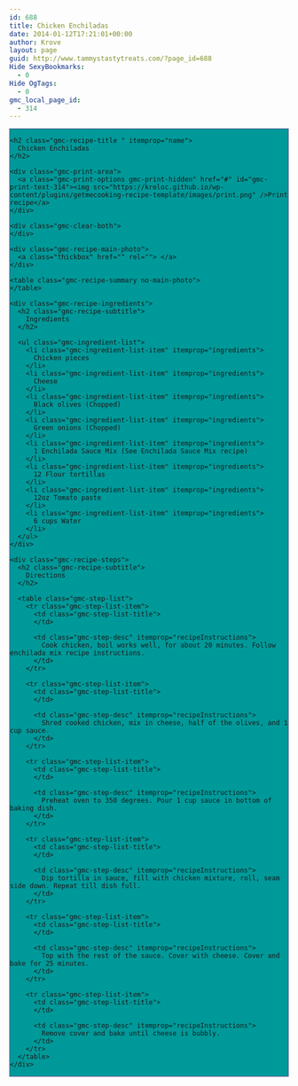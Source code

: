 ```yaml
---
id: 688
title: Chicken Enchiladas
date: 2014-01-12T17:21:01+00:00
author: Krove
layout: page
guid: http://www.tammystastytreats.com/?page_id=688
Hide SexyBookmarks:
  - 0
Hide OgTags:
  - 0
gmc_local_page_id:
  - 314
---
```

<div id="recipes">
  <div class="gmc-recipe" id="gmc-print-314" itemscope itemtype="http://schema.org/Recipe" style="background-color:#009999; border-color:#58528f;border-style:solid;border-width:thin;">
    <meta property="og:site_name" content="https://kreloc.github.io" />
    
    <h2 class="gmc-recipe-title " itemprop="name">
      Chicken Enchiladas
    </h2>
    
    <div class="gmc-print-area">
      <a class="gmc-print-options gmc-print-hidden" href="#" id="gmc-print-text-314"><img src="https://kreloc.github.io/wp-content/plugins/getmecooking-recipe-template/images/print.png" />Print recipe</a>
    </div>
    
    <div class="gmc-clear-both">
    </div>
    
    <div class="gmc-recipe-main-photo">
      <a class="thickbox" href="" rel=""> </a>
    </div>
    
    <table class="gmc-recipe-summary no-main-photo">
    </table>
    
    <div class="gmc-recipe-ingredients">
      <h2 class="gmc-recipe-subtitle">
        Ingredients
      </h2>
      
      <ul class="gmc-ingredient-list">
        <li class="gmc-ingredient-list-item" itemprop="ingredients">
          Chicken pieces
        </li>
        <li class="gmc-ingredient-list-item" itemprop="ingredients">
          Cheese
        </li>
        <li class="gmc-ingredient-list-item" itemprop="ingredients">
          Black olives (Chopped)
        </li>
        <li class="gmc-ingredient-list-item" itemprop="ingredients">
          Green onions (Chopped)
        </li>
        <li class="gmc-ingredient-list-item" itemprop="ingredients">
          1 Enchilada Sauce Mix (See Enchilada Sauce Mix recipe)
        </li>
        <li class="gmc-ingredient-list-item" itemprop="ingredients">
          12 Flour tortillas
        </li>
        <li class="gmc-ingredient-list-item" itemprop="ingredients">
          12oz Tomato paste
        </li>
        <li class="gmc-ingredient-list-item" itemprop="ingredients">
          6 cups Water
        </li>
      </ul>
    </div>
    
    <div class="gmc-recipe-steps">
      <h2 class="gmc-recipe-subtitle">
        Directions
      </h2>
      
      <table class="gmc-step-list">
        <tr class="gmc-step-list-item">
          <td class="gmc-step-list-title">
          </td>
          
          <td class="gmc-step-desc" itemprop="recipeInstructions">
            Cook chicken, boil works well, for about 20 minutes. Follow enchilada mix recipe instructions.
          </td>
        </tr>
        
        <tr class="gmc-step-list-item">
          <td class="gmc-step-list-title">
          </td>
          
          <td class="gmc-step-desc" itemprop="recipeInstructions">
            Shred cooked chicken, mix in cheese, half of the olives, and 1 cup sauce.
          </td>
        </tr>
        
        <tr class="gmc-step-list-item">
          <td class="gmc-step-list-title">
          </td>
          
          <td class="gmc-step-desc" itemprop="recipeInstructions">
            Preheat oven to 350 degrees. Pour 1 cup sauce in bottom of baking dish.
          </td>
        </tr>
        
        <tr class="gmc-step-list-item">
          <td class="gmc-step-list-title">
          </td>
          
          <td class="gmc-step-desc" itemprop="recipeInstructions">
            Dip tortilla in sauce, fill with chicken mixture, roll, seam side down. Repeat till dish full.
          </td>
        </tr>
        
        <tr class="gmc-step-list-item">
          <td class="gmc-step-list-title">
          </td>
          
          <td class="gmc-step-desc" itemprop="recipeInstructions">
            Top with the rest of the sauce. Cover with cheese. Cover and bake for 25 minutes.
          </td>
        </tr>
        
        <tr class="gmc-step-list-item">
          <td class="gmc-step-list-title">
          </td>
          
          <td class="gmc-step-desc" itemprop="recipeInstructions">
            Remove cover and bake until cheese is bubbly.
          </td>
        </tr>
      </table>
    </div>
  </div>
</div>